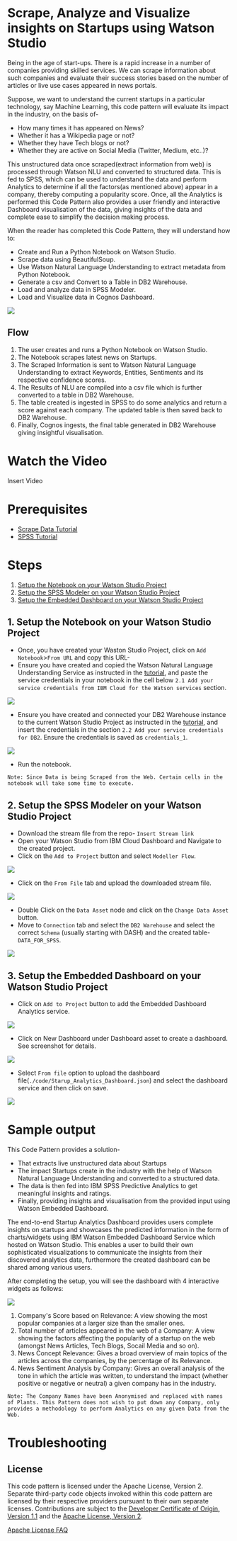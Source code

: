 # Scrape, Analyze and Visualize insights on Startups using Watson Studio

Being in the age of start-ups. There is a rapid increase in a number of companies providing skilled services. We can scrape information about such companies and evaluate their success stories based on the number of articles or live use cases appeared in news portals.

Suppose, we want to understand the current startups in a particular technology, say Machine Learning, this code pattern will evaluate its impact in the industry, on the basis of-

* How many times it has appeared on News?
* Whether it has a Wikipedia page or not?
* Whether they have Tech blogs or not?
* Whether they are active on Social Media (Twitter, Medium, etc..)?

This unstructured data once scraped(extract information from web) is processed through Watson NLU and converted to structured data. This is fed to SPSS, which can be used to understand the data and perform Analytics to determine if all the factors(as mentioned above) appear in a company, thereby computing a popularity score. Once, all the Analytics is performed this Code Pattern also provides a user friendly and interactive Dashboard visualisation of the data, giving insights of the data and complete ease to simplify the decision making process.



When the reader has completed this Code Pattern, they will understand how to:

* Create and Run a Python Notebook on Watson Studio.
* Scrape data using BeautifulSoup.
* Use Watson Natural Language Understanding to extract metadata from Python Notebook.
* Generate a csv and Convert to a Table in DB2 Warehouse.
* Load and analyze data in SPSS Modeler.
* Load and Visualize data in Cognos Dashboard.


<!--add an image in this path-->
![](doc/source/images/Architecture_Diagram.png)

<!--Optionally, add flow steps based on the architecture diagram-->
## Flow

1. The user creates and runs a Python Notebook on Watson Studio.
2. The Notebook scrapes latest news on Startups.
3. The Scraped Information is sent to Watson Natural Language Understanding to extract Keywords, Entities, Sentiments and its respective confidence scores.
4. The Results of NLU are compiled into a csv file which is further converted to a table in DB2 Warehouse.
5. The table created is ingested in SPSS to do some analytics and return a score against each company. The updated table is then saved back to DB2 Warehouse.
6. Finally, Cognos ingests, the final table generated in DB2 Warehouse giving insightful visualisation.

<!--Optionally, update this section when the video is created-->
# Watch the Video

Insert Video

# Prerequisites
* [Scrape Data Tutorial](https://github.com/smruthi33/Scrape_Data)
* [SPSS Tutorial](https://github.com/smruthi33/-Set-up-SPSS-Modeler-on-Watson-Studio-with-DB2-Warehouse-connection.)

# Steps

1. [Setup the Notebook on your Watson Studio Project](#1-setup-the-notebook-on-your-watson-studio-project)
2. [Setup the SPSS Modeler on your Watson Studio Project](#2-setup-the-spss-modeler-on-your-watson-studio-project)
3. [Setup the Embedded Dashboard on your Watson Studio Project](#3-setup-the-embedded-dashboard-on-your-watson-studio-project)

## 1. Setup the Notebook on your Watson Studio Project

* Once, you have created your Waston Studio Project, click on `Add Notebook`>`From URL` and copy this URL- 
* Ensure you have created and copied the Watson Natural Language Understanding Service as instructed in the [tutorial](https://github.com/smruthi33/Scrape_Data), and paste the service credentials in your notebook in the cell below `2.1 Add your service credentials from IBM Cloud for the Watson services` section.

![](doc/source/images/NLU_credentials_notebook.png)

* Ensure you have created and connected your DB2 Warehouse instance to the current Watson Studio Project as instructed in the [tutorial](https://github.com/smruthi33/-Set-up-SPSS-Modeler-on-Watson-Studio-with-DB2-Warehouse-connection.), and insert the credentials in the section `2.2 Add your service credentials for DB2`. Ensure the credentials is saved as `credentials_1`.

![](doc/source/images/DB2_Warehouse_Credentials.png)

* Run the notebook. 

```Note: Since Data is being Scraped from the Web. Certain cells in the notebook will take some time to execute.```

## 2. Setup the SPSS Modeler on your Watson Studio Project

* Download the stream file from the repo- `Insert Stream link`
* Open your Watson Studio from IBM Cloud Dashboard and Navigate to the created project.
* Click on the `Add to Project` button and select `Modeller Flow`.

![](/doc/source/images/modeller_connection.png)

* Click on the `From File` tab and upload the downloaded stream file.

![](/doc/source/images/upload_modeller_file.png)

* Double Click on the `Data Asset` node and click on the `Change Data Asset` button.
* Move to `Connection` tab and select the `DB2 Warehouse` and select the correct `Schema` (usually starting with DASH) and the created table- `DATA_FOR_SPSS`.

![](/doc/source/images/add_DB2_Data_Asset.png)

## 3. Setup the Embedded Dashboard on your Watson Studio Project 

* Click on `Add to Project` button to add the Embedded Dashboard Analytics service.

![](doc/source/images/EDA_Add_to_Project.png)

*  Click on New Dashboard under Dashboard asset to create a dashboard. See screenshot for details.

![](doc/source/images/new_dashboard.png)

* Select `From file` option to upload the dashboard file(`./code/Starup_Analytics_Dashboard.json`) and select the dashboard service and then click on save.

![](doc/source/images/export_json_file.png)


# Sample output

This Code Pattern provides a solution-
* That extracts live unstructured data about Startups
* The impact Startups create in the industry with the help of Watson Natural Language Understanding and converted to a structured data.
* The data is then fed into IBM SPSS Predictive Analytics to get meaningful insights and ratings.
* Finally, providing insights and visualisation from the provided input using Watson Embedded Dashboard.

The end-to-end Startup Analytics Dashboard provides users complete insights on startups and showcases the predicted information in the form of charts/widgets using IBM Watson Embedded Dashboard Service which hosted on Watson Studio. 
This enables a user to build their own sophisticated visualizations to communicate the insights from their discovered analytics data, furthermore the created dashboard can be shared among various users.
 
After completing the setup, you will see the dashboard with 4 interactive widgets as follows:

![](doc/source/images/Final_Output.png)


1. Company's Score based on Relevance: A view showing the most popular companies at a larger size than the smaller ones.
2. Total number of articles appeared in the web of a Company: A view showing the factors affecting the popularity of a startup on the web (amongst News Articles, Tech Blogs, Socail Media and so on).
3. News Concept Relevance: Gives a broad overview of main topics of the articles across the companies, by the percentage of its Relevance.
4. News Sentiment Analysis by Company: Gives an overall analysis of the tone in which the article was written, to understand the impact (whether positive or negative or neutral) a given company has in the industry.

```
Note: The Company Names have been Anonymised and replaced with names of Plants. This Pattern does not wish to put down any Company, only provides a methodology to perform Analytics on any given Data from the Web.
```

# Troubleshooting


## License

This code pattern is licensed under the Apache License, Version 2. Separate third-party code objects invoked within this code pattern are licensed by their respective providers pursuant to their own separate licenses. Contributions are subject to the [Developer Certificate of Origin, Version 1.1](https://developercertificate.org/) and the [Apache License, Version 2](https://www.apache.org/licenses/LICENSE-2.0.txt).

[Apache License FAQ](https://www.apache.org/foundation/license-faq.html#WhatDoesItMEAN)

